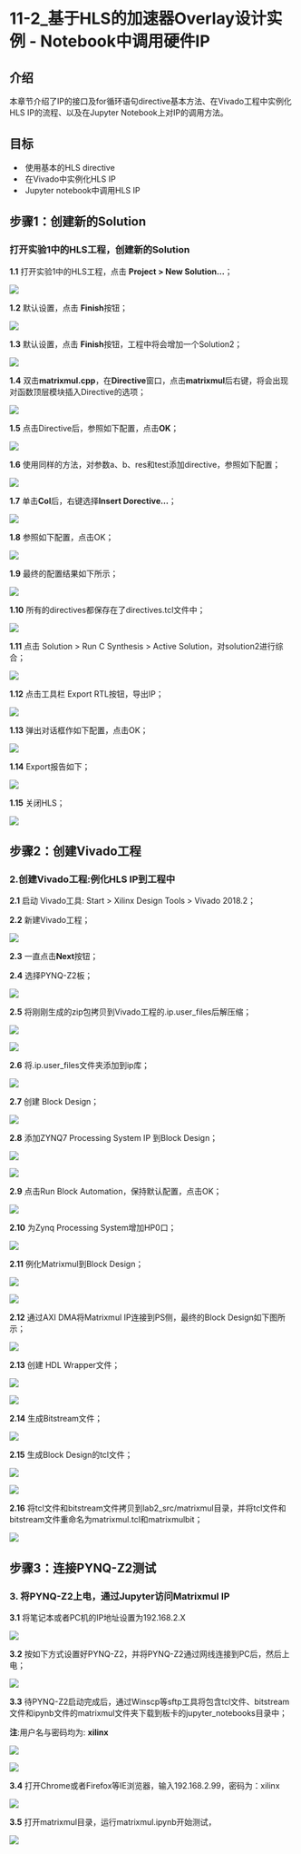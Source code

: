 # 11-2\_基于HLS的加速器Overlay设计实例 - Notebook中调用硬件IP

## 介绍

本章节介绍了IP的接口及for循环语句directive基本方法、在Vivado工程中实例化HLS IP的流程、以及在Jupyter Notebook上对IP的调用方法。

## 目标

* ​      使用基本的HLS directive
* ​     在Vivado中实例化HLS IP
* ​      Jupyter notebook中调用HLS IP

## 步骤1：创建新的Solution

### 打开实验1中的HLS工程，创建新的Solution

**1.1** 打开实验1中的HLS工程，点击 **Project &gt; New Solution…**；

![](../.gitbook/assets/31.png)

**1.2** 默认设置，点击 **Finish**按钮；

![](../.gitbook/assets/32%20%282%29.png)

**1.3** 默认设置，点击 **Finish**按钮，工程中将会增加一个Solution2；

![](../.gitbook/assets/33.png)

**1.4** 双击**matrixmul.cpp**，在**Directive**窗口，点击**matrixmul**后右键，将会出现对函数顶层模块插入Directive的选项；

![](../.gitbook/assets/34.png)

**1.5** 点击Directive后，参照如下配置，点击**OK**；

![](../.gitbook/assets/35%20%282%29.png)

**1.6** 使用同样的方法，对参数a、b、res和test添加directive，参照如下配置；

![](../.gitbook/assets/36%20%282%29.png)

**1.7** 单击**Col**后，右键选择**Insert Dorective…**；

![](../.gitbook/assets/37%20%281%29.png)

**1.8** 参照如下配置，点击OK；

![](../.gitbook/assets/38%20%281%29.png)

**1.9** 最终的配置结果如下所示；

![](../.gitbook/assets/39%20%281%29.png)

**1.10** 所有的directives都保存在了directives.tcl文件中；

![](../.gitbook/assets/40.png)

**1.11** 点击 Solution &gt; Run C Synthesis &gt; Active Solution，对solution2进行综合；

![](../.gitbook/assets/41.png)

**1.12** 点击工具栏 Export RTL按钮，导出IP；

![](../.gitbook/assets/42.png)

**1.13** 弹出对话框作如下配置，点击OK；

![](../.gitbook/assets/43.png)

**1.14** Export报告如下；

![](../.gitbook/assets/44.png)

**1.15** 关闭HLS；

![](../.gitbook/assets/45%20%281%29.png)

## 步骤2：创建Vivado工程

### 2.创建Vivado工程:例化HLS IP到工程中

**2.1** 启动 Vivado工具: Start &gt; Xilinx Design Tools &gt; Vivado 2018.2；

**2.2** 新建Vivado工程；

![](../.gitbook/assets/46%20%281%29.png)

**2.3** 一直点击**Next**按钮；

**2.4** 选择PYNQ-Z2板；

![](../.gitbook/assets/48%20%281%29.png)

**2.5** 将刚刚生成的zip包拷贝到Vivado工程的.ip.user\_files后解压缩；

![](../.gitbook/assets/49.png)

![](../.gitbook/assets/50%20%281%29.png)

**2.6** 将.ip.user\_files文件夹添加到ip库；

![](../.gitbook/assets/51.png)

**2.7** 创建 Block Design；

![](../.gitbook/assets/52.png)

**2.8** 添加ZYNQ7 Processing System IP 到Block Design；

![](../.gitbook/assets/53%20%281%29.png)

![](../.gitbook/assets/54.png)

**2.9** 点击Run Block Automation，保持默认配置，点击OK；

![](../.gitbook/assets/55.png)

**2.10** 为Zynq Processing System增加HP0口；

![](../.gitbook/assets/56.png)

**2.11** 例化Matrixmul到Block Design；

![](../.gitbook/assets/57.png)

![](../.gitbook/assets/58.png)

**2.12** 通过AXI DMA将Matrixmul IP连接到PS侧，最终的Block Design如下图所示；

![](../.gitbook/assets/59.png)

**2.13** 创建 HDL Wrapper文件；

![](../.gitbook/assets/60.png)

![](../.gitbook/assets/61.png)

**2.14** 生成Bitstream文件；

![](../.gitbook/assets/62.png)

**2.15** 生成Block Design的tcl文件；

![](../.gitbook/assets/63.png)

![](../.gitbook/assets/64.png)

**2.16** 将tcl文件和bitstream文件拷贝到lab2\_src/matrixmul目录，并将tcl文件和bitstream文件重命名为matrixmul.tcl和matrixmulbit；

![](../.gitbook/assets/65.png)

## 步骤3：连接PYNQ-Z2测试

### 3. 将PYNQ-Z2上电，通过Jupyter访问Matrixmul IP

**3.1** 将笔记本或者PC机的IP地址设置为192.168.2.X

![](../.gitbook/assets/67.png)

**3.2**  按如下方式设置好PYNQ-Z2，并将PYNQ-Z2通过网线连接到PC后，然后上电；

![](../.gitbook/assets/68.png)

**3.3** 待PYNQ-Z2启动完成后，通过Winscp等sftp工具将包含tcl文件、bitstream文件和ipynb文件的matrixmul文件夹下载到板卡的jupyter\_notebooks目录中；

**注**:用户名与密码均为: **xilinx**

![](../.gitbook/assets/69.png)

![](../.gitbook/assets/70.png)

**3.4** 打开Chrome或者Firefox等IE浏览器，输入192.168.2.99，密码为：xilinx

![](../.gitbook/assets/71.png)

**3.5**  打开matrixmul目录，运行matrixmul.ipynb开始测试，

![](../.gitbook/assets/72.png)

